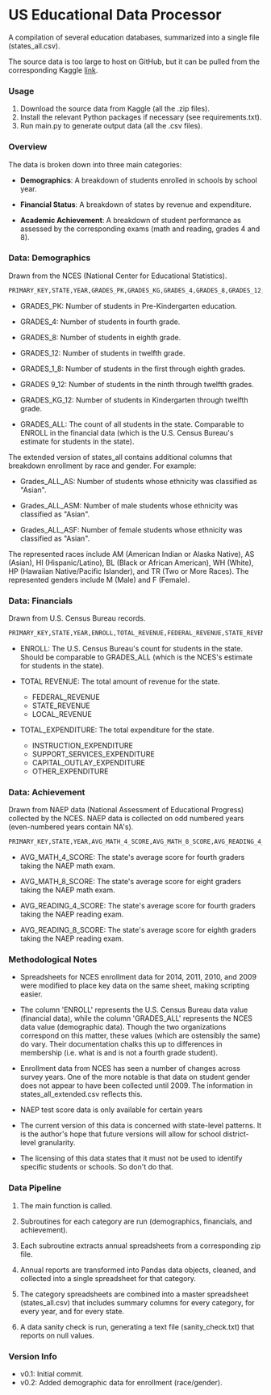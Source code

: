 # US Educational Data Processor

A compilation of several education databases, summarized into a single file (states_all.csv).

The source data is too large to host on GitHub, but it can be pulled from the corresponding Kaggle 
[link](https://www.kaggle.com/noriuk/us-education-datasets-unification-project/home).

### Usage

1. Download the source data from Kaggle (all the .zip files).
2. Install the relevant Python packages if necessary (see requirements.txt).
3. Run main.py to generate output data (all the .csv files).

### Overview

The data is broken down into three main categories:

* **Demographics**: 
A breakdown of students enrolled in schools by school year.

* **Financial Status**: 
A breakdown of states by revenue and expenditure.

* **Academic Achievement**: 
A breakdown of student performance as assessed by the corresponding exams (math and reading, 
grades 4 and 8).

### Data: Demographics

Drawn from the NCES (National Center for Educational Statistics).

```bash
PRIMARY_KEY,STATE,YEAR,GRADES_PK,GRADES_KG,GRADES_4,GRADES_8,GRADES_12,GRADES_1_8,GRADES_9_12,GRADES_KG_12,GRADES_ALL
```

* GRADES_PK: Number of students in Pre-Kindergarten education.

* GRADES_4: Number of students in fourth grade.

* GRADES_8: Number of students in eighth grade.

* GRADES_12: Number of students in twelfth grade.

* GRADES_1_8: Number of students in the first through eighth grades.

* GRADES 9_12: Number of students in the ninth through twelfth grades.

* GRADES_KG_12: Number of students in Kindergarten through twelfth grade.

* GRADES_ALL: The count of all students in the state. Comparable to ENROLL in the financial data (which is the U.S.
Census Bureau's estimate for students in the state).

The extended version of states_all contains additional columns that breakdown enrollment by race and gender. For example:

* Grades_ALL_AS: Number of students whose ethnicity was classified as "Asian".

* Grades_ALL_ASM: Number of male students whose ethnicity was classified as "Asian".

* Grades_ALL_ASF: Number of female students whose ethnicity was classified as "Asian".

The represented races include AM (American Indian or Alaska Native), AS (Asian), HI (Hispanic/Latino), BL (Black or African American), WH (White), HP (Hawaiian Native/Pacific Islander), and TR (Two or More Races). The represented genders include M (Male) and F (Female).


### Data: Financials

Drawn from U.S. Census Bureau records.

```bash
PRIMARY_KEY,STATE,YEAR,ENROLL,TOTAL_REVENUE,FEDERAL_REVENUE,STATE_REVENUE,LOCAL_REVENUE,TOTAL_EXPENDITURE,INSTRUCTION_EXPENDITURE,SUPPORT_SERVICES_EXPENDITURE,OTHER_EXPENDITURE,CAPITAL_OUTLAY_EXPENDITURE
```

* ENROLL: The U.S. Census Bureau's count for students in the state. Should be comparable to GRADES_ALL (which is the
NCES's estimate for students in the state).

* TOTAL REVENUE: The total amount of revenue for the state.
    * FEDERAL_REVENUE
    * STATE_REVENUE
    * LOCAL_REVENUE
    
* TOTAL_EXPENDITURE: The total expenditure for the state.
    * INSTRUCTION_EXPENDITURE
    * SUPPORT_SERVICES_EXPENDITURE
    * CAPITAL_OUTLAY_EXPENDITURE
    * OTHER_EXPENDITURE
    
### Data: Achievement

Drawn from NAEP data (National Assessment of Educational Progress) collected by the NCES.
NAEP data is collected on odd numbered years (even-numbered years contain NA's).

```bash
PRIMARY_KEY,STATE,YEAR,AVG_MATH_4_SCORE,AVG_MATH_8_SCORE,AVG_READING_4_SCORE,AVG_READING_8_SCORE
```

* AVG_MATH_4_SCORE: The state's average score for fourth graders taking the NAEP math exam.

* AVG_MATH_8_SCORE: The state's average score for eight graders taking the NAEP math exam.

* AVG_READING_4_SCORE: The state's average score for fourth graders taking the NAEP reading exam.

* AVG_READING_8_SCORE: The state's average score for eighth graders taking the NAEP reading exam.

### Methodological Notes

* Spreadsheets for NCES enrollment data for 2014, 2011, 2010, and 2009 
were modified to place key data on the same sheet, making scripting easier.

* The column 'ENROLL' represents the U.S. Census Bureau data value (financial data), while the
column 'GRADES_ALL' represents the NCES data value (demographic data). Though the two organizations
correspond on this matter, these values (which are ostensibly the same) do vary. Their documentation chalks this
up to differences in membership (i.e. what is and is not a fourth grade student).

* Enrollment data from NCES has seen a number of changes across survey years. One of the more notable is that data 
on student gender does not appear to have been collected until 2009. The information in states_all_extended.csv 
reflects this.

* NAEP test score data is only available for certain years

* The current version of this data is concerned with state-level patterns. It is the author's hope that future
versions will allow for school district-level granularity.

* The licensing of this data states that it must not be used to identify specific students or schools. So
don't do that.

### Data Pipeline

1. The main function is called.

2. Subroutines for each category are run (demographics, financials, and achievement).

3. Each subroutine extracts annual spreadsheets from a corresponding zip file.

4. Annual reports are transformed into Pandas data objects, cleaned, and collected into a single spreadsheet for that
category.

5. The category spreadsheets are combined into a master spreadsheet (states_all.csv) that includes summary columns
for every category, for every year, and for every state.

6. A data sanity check is run, generating a text file (sanity_check.txt) that reports on null values.

### Version Info

* v0.1: Initial commit.
* v0.2: Added demographic data for enrollment (race/gender).
